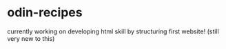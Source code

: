 # odin-recipes
currently working on developing html skill by structuring first website! (still very new to this)
